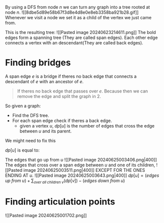 By using a DFS from node $n$ we can turn any graph into a tree rooted at node $n$.
![[8dbe5d89e58b67f3d8e4d8e0e8eb3358ba921b28.gif]]
Whenever we visit a node we set it as a child of the vertex we just came from.

This is the resulting tree:
![[Pasted image 20240623214611.png]]
The bold edges form a spanning tree (They are called span edges).
Each other edge connects a vertex with an descendant(They are called back edges).

# Finding bridges
A span edge $e$ is a bridge if theres no back edge that connects a descendant of $e$ with an ancestor of $e$.
>If theres no back edge that passes over $e$. 
>Because then we can remove the edge and split the graph in 2.

So given a graph:
- Find the DFS tree. 
- For each span edge check if theres a back edge.
	- given a vertex $u$, $dp[u]$ is the number of edges that cross the edge between $u$ and its parent.

We might need to fix this

$dp[u]$ is equal to:

The edges that go up from $u$
![[Pasted image 20240625003406.png|400]]
The edges that cross over a span edge between $u$ and one of its children,
![[Pasted image 20240625003511.png|400]]
EXCEPT FOR THE ONES ENDING AT $u$.
![[Pasted image 20240625003643.png|400]]
$dp[u]=(edges\;up\;from\;u)+\sum_{over\;all\;children\;v}(dp[v])-(edges\;down\;from\;u)$

# Finding articulation points
![[Pasted image 20240625001702.png]]
